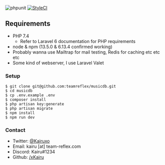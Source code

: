![phpunit](https://github.com/teamreflex/musicdb/workflows/phpunit/badge.svg)
[![StyleCI](https://github.styleci.io/repos/211292882/shield?branch=master)](https://github.styleci.io/repos/211292882)

## Requirements
- PHP 7.4
    - Refer to Laravel 6 documentation for PHP requirements
- node & npm (13.5.0 & 6.13.4 confirmed working)
- Probably wanna use Mailtrap for mail testing, Redis for caching etc etc etc
- Some kind of webserver, I use Laravel Valet

### Setup
```
$ git clone git@github.com:teamreflex/musicdb.git
$ cd musicdb
$ cp .env.example .env
$ composer install
$ php artisan key:generate
$ php artisan migrate
$ npm install
$ npm run dev
```

### Contact
- Twitter: [@Kairuxo](https://twitter.com/Kairuxo)
- Email: kairu [at] team-reflex.com
- Discord: Kairu#1234
- Github: [/xKairu](https://github.com/xKairu)
